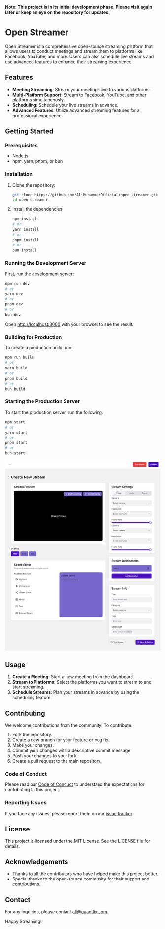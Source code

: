 **Note: This project is in its initial development phase. Please visit again later or keep an eye on the repository for updates.**

# Open Streamer

Open Streamer is a comprehensive open-source streaming platform that allows users to conduct meetings and stream them to platforms like Facebook, YouTube, and more. Users can also schedule live streams and use advanced features to enhance their streaming experience.

## Features

- **Meeting Streaming**: Stream your meetings live to various platforms.
- **Multi-Platform Support**: Stream to Facebook, YouTube, and other platforms simultaneously.
- **Scheduling**: Schedule your live streams in advance.
- **Advanced Features**: Utilize advanced streaming features for a professional experience.

## Getting Started

### Prerequisites

- Node.js
- npm, yarn, pnpm, or bun

### Installation

1. Clone the repository:

    ```bash
    git clone https://github.com/AliMuhammadOfficial/open-streamer.git
    cd open-streamer
    ```

2. Install the dependencies:

    ```bash
    npm install
    # or
    yarn install
    # or
    pnpm install
    # or
    bun install
    ```

### Running the Development Server

First, run the development server:

```bash
npm run dev
# or
yarn dev
# or
pnpm dev
# or
bun dev
```

Open [http://localhost:3000](http://localhost:3000) with your browser to see the result.

### Building for Production

To create a production build, run:

```bash
npm run build
# or
yarn build
# or
pnpm build
# or
bun build
```

### Starting the Production Server

To start the production server, run the following:

```bash
npm start
# or
yarn start
# or
pnpm start
# or
bun start
```

![Studio Create Page](/docs/open-streamer-studio-create.png "Studio / Create")


## Usage

1. **Create a Meeting**: Start a new meeting from the dashboard.
2. **Stream to Platforms**: Select the platforms you want to stream to and start streaming.
3. **Schedule Streams**: Plan your streams in advance by using the scheduling feature.

## Contributing

We welcome contributions from the community! To contribute:

1. Fork the repository.
2. Create a new branch for your feature or bug fix.
3. Make your changes.
4. Commit your changes with a descriptive commit message.
5. Push your changes to your fork.
6. Create a pull request to the main repository.

### Code of Conduct

Please read our [Code of Conduct](CODE_OF_CONDUCT.md) to understand the expectations for contributing to this project.

### Reporting Issues

If you face any issues, please report them on our [issue tracker](https://github.com/AliMuhammadOfficial/open-streamer/issues).

## License

This project is licensed under the MIT License. See the LICENSE file for details.

## Acknowledgements

- Thanks to all the contributors who have helped make this project better.
- Special thanks to the open-source community for their support and contributions.

## Contact

For any inquiries, please contact [ali@quantlix.com](mailto:ali@quantlix.com).

Happy Streaming!

